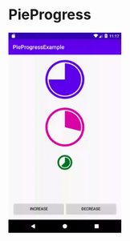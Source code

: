 # PieProgress

<img src="https://github.com/Magno-Ramos/PieProgress/blob/05ac4ef374f3fa6c516075b3adf1199a00c8896e/images/device.gif" height="400">
